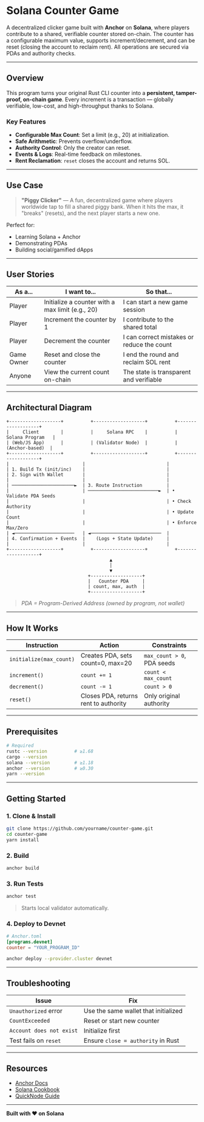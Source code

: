 # Solana Counter Game

A decentralized clicker game built with **Anchor** on **Solana**, where players contribute to a shared, verifiable counter stored on-chain. The counter has a configurable maximum value, supports increment/decrement, and can be reset (closing the account to reclaim rent). All operations are secured via PDAs and authority checks.

---

## Overview

This program turns your original Rust CLI counter into a **persistent, tamper-proof, on-chain game**. Every increment is a transaction — globally verifiable, low-cost, and high-throughput thanks to Solana.

### Key Features
- **Configurable Max Count**: Set a limit (e.g., 20) at initialization.
- **Safe Arithmetic**: Prevents overflow/underflow.
- **Authority Control**: Only the creator can reset.
- **Events & Logs**: Real-time feedback on milestones.
- **Rent Reclamation**: `reset` closes the account and returns SOL.

---

## Use Case

> **"Piggy Clicker"** — A fun, decentralized game where players worldwide tap to fill a shared piggy bank. When it hits the max, it "breaks" (resets), and the next player starts a new one.

Perfect for:
- Learning Solana + Anchor
- Demonstrating PDAs
- Building social/gamified dApps

---

## User Stories

| As a...       | I want to...                                   | So that...                                   |
|---------------|------------------------------------------------|----------------------------------------------|
| Player        | Initialize a counter with a max limit (e.g., 20) | I can start a new game session               |
| Player        | Increment the counter by 1                     | I contribute to the shared total             |
| Player        | Decrement the counter                          | I can correct mistakes or reduce the count   |
| Game Owner    | Reset and close the counter                    | I end the round and reclaim SOL rent         |
| Anyone        | View the current count on-chain                | The state is transparent and verifiable      |

---

## Architectural Diagram

```text
+-------------------+          +-------------------+          +-------------------+
|     Client        |          |     Solana RPC    |          |  Solana Program   |
| (Web/JS App)      |          | (Validator Node)  |          |   (Anchor-based)  |
+-------------------+          +-------------------+          +-------------------+
|                           |                              |
| 1. Build Tx (init/inc)    |                              |
| 2. Sign with Wallet       |                              |
|                           |                              |
| ───────────────────────►  | 3. Route Instruction         |
|                           | ──────────────────────────►  | • Validate PDA Seeds
|                           |                              | • Check Authority
|                           |                              | • Update Count
|                           |                              | • Enforce Max/Zero
| ◄──────────────────────   | ◄──────────────────────────  |
| 4. Confirmation + Events  |    (Logs + State Update)     |
|                           |                              |
+-------------------+          +-------------------+          +-------------------+
                                      ▲
                                      │
                                      ▼
                              +-------------------+
                              |   Counter PDA     |
                              | count, max, auth  |
                              +-------------------+
```
> *PDA = Program-Derived Address (owned by program, not wallet)*

---

## How It Works

| Instruction   | Action                                      | Constraints |
|---------------|---------------------------------------------|-----------|
| `initialize(max_count)` | Creates PDA, sets count=0, max=20         | `max_count > 0`, PDA seeds |
| `increment()`           | `count += 1`                                | `count < max_count` |
| `decrement()`           | `count -= 1`                                | `count > 0` |
| `reset()`               | Closes PDA, returns rent to authority       | Only original authority |

---

## Prerequisites

```bash
# Required
rustc --version          # ≥1.68
cargo --version
solana --version         # ≥1.18
anchor --version         # ≥0.30
yarn --version
```

---

## Getting Started

### 1. Clone & Install
```bash
git clone https://github.com/yourname/counter-game.git
cd counter-game
yarn install
```

### 2. Build
```bash
anchor build
```

### 3. Run Tests
```bash
anchor test
```

> Starts local validator automatically.

### 4. Deploy to Devnet
```toml
# Anchor.toml
[programs.devnet]
counter = "YOUR_PROGRAM_ID"
```

```bash
anchor deploy --provider.cluster devnet
```

---

## Troubleshooting

| Issue                      | Fix |
|---------------------------|-----|
| `Unauthorized` error      | Use the same wallet that initialized |
| `CountExceeded`            | Reset or start new counter |
| `Account does not exist`   | Initialize first |
| Test fails on `reset`      | Ensure `close = authority` in Rust |

---

## Resources

- [Anchor Docs](https://www.anchor-lang.com)
- [Solana Cookbook](https://solanacookbook.com)
- [QuickNode Guide](https://www.quicknode.com/guides/solana-development/anchor)

---

**Built with ❤️ on Solana**  
```
